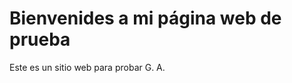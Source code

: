 <!DOCTYPE html>
<html lang="es">
<head>
    <meta charset="UTF-8">
    <meta name="viewport" content="width=device-width, initial-scale=1.0">
    <title>Mi Página de Prueba</title>
</head>
<body>
    <h1>Bienvenides a mi página web de prueba</h1>
    <p>Este es un sitio web para probar G. A.</p>
</body>
</html>
